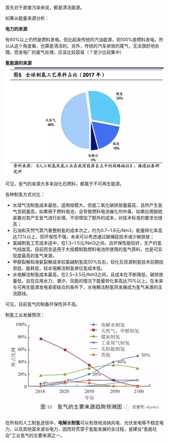 
首先对于直接污染来说，都是清洁能源。

如果从能量来源分析：

**电力的来源**

有60%以上仍然是燃料发电。但比起来传统的汽油能源，则100%是燃料发电。所以从这个角度看，也算是清洁的。另外，传统的汽车排放的尾气，无法很好地处理。而发电厂的废气处理，应该比较容易（？至少比较集中）

**氢能源的来源**
![](assets/氢能源、电动力是否为清洁能源？/image-20230523234159740.png)

可见，氢气的来源大多来自化石燃料，都属于不可再生能源。

各种制氢方式对比：

-   水煤气法制氢成本最低，适用规模大，但是二氧化碳排放量最高，且所产生氢气含硫量高，如果用于燃料电池，会导致燃料电池催化剂中毒，如果应用脱硫装置对其产生氢气进行处理，不但增加了额外的成本，对技术标准的要求也很高；
-   石油和天然气蒸汽重整制氢的成本次之，约为0.7~1.6元/Nm3，能量转化率高达72%以上，但环保性不强，未来可以考虑通过碳捕捉技术减少碳排放；
-   氯碱制氢工艺成本适中，在1.3~1.5元/Nm3之间，且环保性能较好，生产的氢气纯度高，目前而言适用于大规模制取燃料电池所使用的氢气原料，也是可实现度最高的氢气来源。
-   甲醇裂解和液氨裂解成本较氯碱制氢高50%左右，较化石资源制氢技术前期投资低、能耗低，较水电解法制氢单位氢成本低。
-   水电解法制氢成本最高，在2.5~3.5元/Nm3之间，且成本在不断降低，碳排放量低，且在应用水力、潮汐、风能的情况下能量转化率高达70%以上。在未来与可再生能源发电紧密结合的条件下，水电解法制氢将发展成为氢气来源的主流路线。

可见，目前氢气的制备环保性并不高。

制氢工业发展预测：
![](assets/氢能源、电动力是否为清洁能源？/image-20230523234236832.png)

在所有的人工制氢途径中，**电解水制氢**可以有效地消纳风电、光伏发电等不稳定电力，以及其他富余波谷电力，因而将贯穿于氢能发展的全过程，是建设“氢能社会”工业氢气的主要来源之一。
